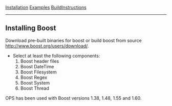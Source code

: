 [Installation](Installation.md) [Examples](SimpleCpp.md) [BuildInstructions](BuildInstructions.md)

---

## Installing Boost ##
Download pre-built binaries for boost or build boost from source  http://www.boost.org/users/download/.

  * Select at least the following components:
    1. Boost header files
    1. Boost DateTime
    1. Boost Filesystem
    1. Boost Regex
    1. Boost System
    1. Boost Thread

OPS has been used with Boost versions 1.38, 1.48, 1.55 and 1.60.
